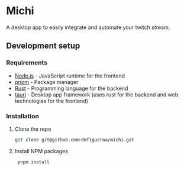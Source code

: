 # Michi

A desktop app to easily integrate and automate your twitch stream.

## Development setup

### Requirements

- [Node.js](https://nodejs.org/) - JavaScript runtime for the frontend
- [pnpm](https://pnpm.io/) - Package manager
- [Rust](https://www.rust-lang.org/tools/install) - Programming language for the backend
- [tauri](https://tauri.app/) - Desktop app framework (uses rust for the backend and web technologies for the frontend)

### Installation

1. Clone the repo

   ```sh
   git clone git@github.com:dmfigueroa/michi.git
   ```

2. Install NPM packages
   ```sh
    pnpm install
   ```
